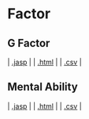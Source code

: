 #  Factor 



## G Factor 
 | [.jasp](https://github.com/jasp-stats/jasp-data-library/raw/main/G%20Factor/G%20Factor.jasp) | | [.html](https://htmlpreview.github.io/?https://github.com/jasp-stats/jasp-data-library/blob/main/G%20Factor/index.html) | | [.csv](https://raw.githubusercontent.com/jasp-stats/jasp-data-library/main/G%20Factor/G%20Factor.csv) |

## Mental Ability 
 | [.jasp](https://github.com/jasp-stats/jasp-data-library/raw/main/Mental%20Ability/Mental%20Ability.jasp) | | [.html](https://htmlpreview.github.io/?https://github.com/jasp-stats/jasp-data-library/blob/main/Mental%20Ability/index.html) | | [.csv](https://raw.githubusercontent.com/jasp-stats/jasp-data-library/main/Mental%20Ability/Mental%20Ability.csv) |